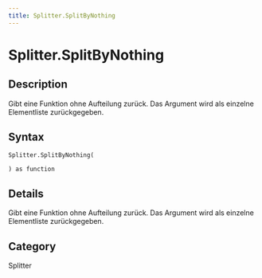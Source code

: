 ```yaml
---
title: Splitter.SplitByNothing
---
```


# Splitter.SplitByNothing


## Description

Gibt eine Funktion ohne Aufteilung zurück. Das Argument wird als einzelne Elementliste zurückgegeben.


## Syntax

```powerquery
Splitter.SplitByNothing(

) as function
```


## Details

Gibt eine Funktion ohne Aufteilung zurück. Das Argument wird als einzelne Elementliste zurückgegeben.



## Category
Splitter
